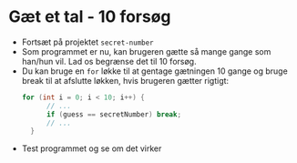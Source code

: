 # Gæt et tal - 10 forsøg
- Fortsæt på projektet `secret-number`
- Som programmet er nu, kan brugeren gætte så mange gange som han/hun vil. Lad os begrænse det til 10 forsøg.
- Du kan bruge en `for` løkke til at gentage gætningen 10 gange og bruge break til at afslutte løkken, hvis brugeren gætter rigtigt:
  ```java
  for (int i = 0; i < 10; i++) {
        // ...
        if (guess == secretNumber) break;
        // ...
    }
  ```
- Test programmet og se om det virker
